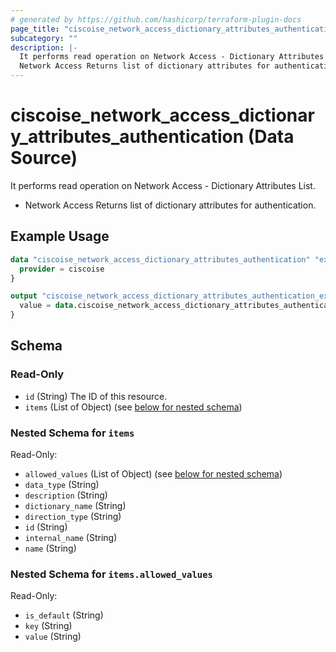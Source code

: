 ```yaml
---
# generated by https://github.com/hashicorp/terraform-plugin-docs
page_title: "ciscoise_network_access_dictionary_attributes_authentication Data Source - terraform-provider-ciscoise"
subcategory: ""
description: |-
  It performs read operation on Network Access - Dictionary Attributes List.
  Network Access Returns list of dictionary attributes for authentication.
---
```


# ciscoise_network_access_dictionary_attributes_authentication (Data Source)

It performs read operation on Network Access - Dictionary Attributes List.

- Network Access Returns list of dictionary attributes for authentication.

## Example Usage

```terraform
data "ciscoise_network_access_dictionary_attributes_authentication" "example" {
  provider = ciscoise
}

output "ciscoise_network_access_dictionary_attributes_authentication_example" {
  value = data.ciscoise_network_access_dictionary_attributes_authentication.example.items
}
```

<!-- schema generated by tfplugindocs -->
## Schema

### Read-Only

- `id` (String) The ID of this resource.
- `items` (List of Object) (see [below for nested schema](#nestedatt--items))

<a id="nestedatt--items"></a>
### Nested Schema for `items`

Read-Only:

- `allowed_values` (List of Object) (see [below for nested schema](#nestedobjatt--items--allowed_values))
- `data_type` (String)
- `description` (String)
- `dictionary_name` (String)
- `direction_type` (String)
- `id` (String)
- `internal_name` (String)
- `name` (String)

<a id="nestedobjatt--items--allowed_values"></a>
### Nested Schema for `items.allowed_values`

Read-Only:

- `is_default` (String)
- `key` (String)
- `value` (String)


